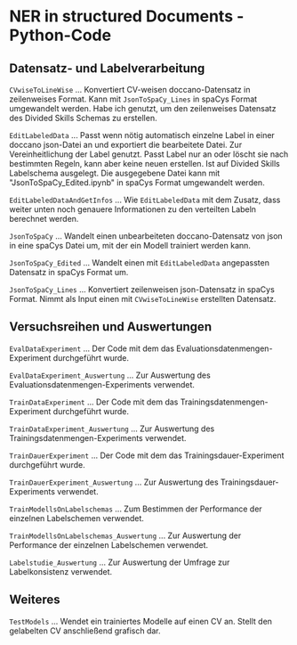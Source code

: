 # NER in structured Documents - Python-Code

## Datensatz- und Labelverarbeitung

`CVwiseToLineWise` ... Konvertiert CV-weisen doccano-Datensatz in zeilenweises Format. Kann mit `JsonToSpaCy_Lines` in spaCys Format umgewandelt werden. Habe ich genutzt, um den zeilenweises Datensatz des Divided Skills Schemas zu erstellen.

`EditLabeledData` ... Passt wenn nötig automatisch einzelne Label in einer doccano json-Datei an und exportiert die bearbeitete Datei. Zur Vereinheitlichung der Label genutzt. Passt Label nur an oder löscht sie nach bestimmten Regeln, kann aber keine neuen erstellen. Ist auf Divided Skills Labelschema ausgelegt. Die ausgegebene Datei kann mit "JsonToSpaCy_Edited.ipynb" in spaCys Format umgewandelt werden.

`EditLabeledDataAndGetInfos` ... Wie `EditLabeledData` mit dem Zusatz, dass weiter unten noch genauere Informationen zu den verteilten Labeln berechnet werden.


`JsonToSpaCy` ... Wandelt einen unbearbeiteten doccano-Datensatz von json in eine spaCys Datei um, mit der ein Modell trainiert werden kann.

`JsonToSpaCy_Edited` ... Wandelt einen mit `EditLabeledData` angepassten Datensatz in spaCys Format um.

`JsonToSpaCy_Lines` ... Konvertiert zeilenweisen json-Datensatz in spaCys Format. Nimmt als Input einen mit `CVwiseToLineWise` erstellten Datensatz.


## Versuchsreihen und Auswertungen

`EvalDataExperiment` ... Der Code mit dem das Evaluationsdatenmengen-Experiment durchgeführt wurde.

`EvalDataExperiment_Auswertung` ... Zur Auswertung des Evaluationsdatenmengen-Experiments verwendet.


`TrainDataExperiment` ... Der Code mit dem das Trainingsdatenmengen-Experiment durchgeführt wurde.

`TrainDataExperiment_Auswertung` ... Zur Auswertung des Trainingsdatenmengen-Experiments verwendet.


`TrainDauerExperiment` ... Der Code mit dem das Trainingsdauer-Experiment durchgeführt wurde.

`TrainDauerExperiment_Auswertung` ... Zur Auswertung des Trainingsdauer-Experiments verwendet.


`TrainModellsOnLabelschemas` ... Zum Bestimmen der Performance der einzelnen Labelschemen verwendet.

`TrainModellsOnLabelschemas_Auswertung` ... Zur Auswertung der Performance der einzelnen Labelschemen verwendet.


`Labelstudie_Auswertung` ... Zur Auswertung der Umfrage zur Labelkonsistenz verwendet.


## Weiteres

`TestModels` ... Wendet ein trainiertes Modelle auf einen CV an. Stellt den gelabelten CV anschließend grafisch dar.

